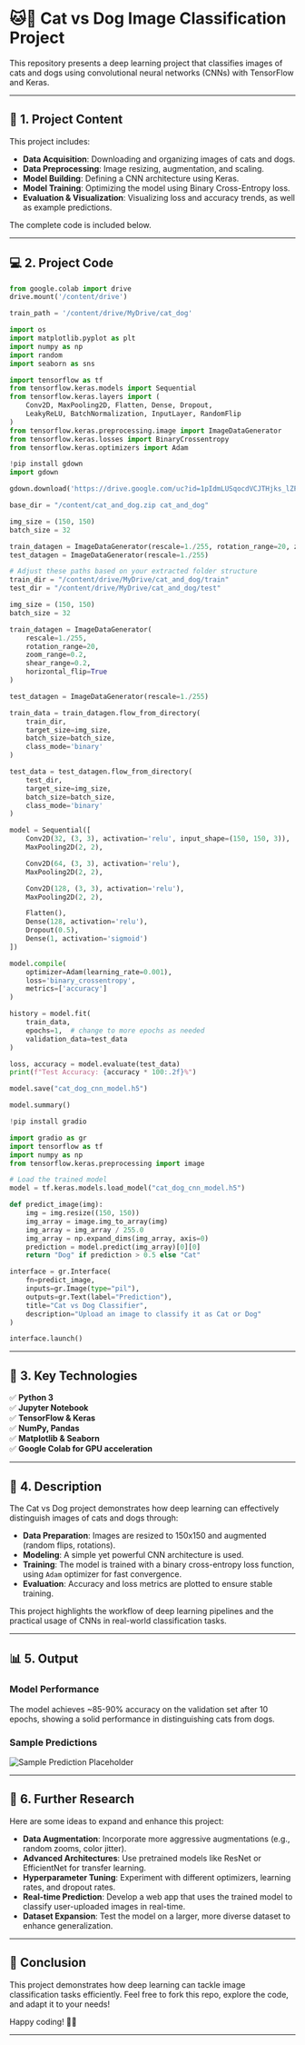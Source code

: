 
# 🐱🐶 Cat vs Dog Image Classification Project

This repository presents a deep learning project that classifies images of cats and dogs using convolutional neural networks (CNNs) with TensorFlow and Keras.

---

## 📁 1. Project Content

This project includes:

- **Data Acquisition**: Downloading and organizing images of cats and dogs.
- **Data Preprocessing**: Image resizing, augmentation, and scaling.
- **Model Building**: Defining a CNN architecture using Keras.
- **Model Training**: Optimizing the model using Binary Cross-Entropy loss.
- **Evaluation & Visualization**: Visualizing loss and accuracy trends, as well as example predictions.

The complete code is included below.

---

## 💻 2. Project Code

```python
from google.colab import drive
drive.mount('/content/drive')

train_path = '/content/drive/MyDrive/cat_dog'

```
```python
import os
import matplotlib.pyplot as plt
import numpy as np
import random
import seaborn as sns

import tensorflow as tf
from tensorflow.keras.models import Sequential
from tensorflow.keras.layers import (
    Conv2D, MaxPooling2D, Flatten, Dense, Dropout,
    LeakyReLU, BatchNormalization, InputLayer, RandomFlip
)
from tensorflow.keras.preprocessing.image import ImageDataGenerator
from tensorflow.keras.losses import BinaryCrossentropy
from tensorflow.keras.optimizers import Adam

```
```python
!pip install gdown
import gdown

gdown.download('https://drive.google.com/uc?id=1pIdmLUSqocdVCJTHjks_lZF3WB_9g5QI', 'cat_and_dog.zip', quiet=False)

```
```python
base_dir = "/content/cat_and_dog.zip cat_and_dog"

```
```python
img_size = (150, 150)
batch_size = 32

train_datagen = ImageDataGenerator(rescale=1./255, rotation_range=20, zoom_range=0.2, shear_range=0.2, horizontal_flip=True)
test_datagen = ImageDataGenerator(rescale=1./255)

```
```python
# Adjust these paths based on your extracted folder structure
train_dir = "/content/drive/MyDrive/cat_and_dog/train"
test_dir = "/content/drive/MyDrive/cat_and_dog/test"

img_size = (150, 150)
batch_size = 32

train_datagen = ImageDataGenerator(
    rescale=1./255,
    rotation_range=20,
    zoom_range=0.2,
    shear_range=0.2,
    horizontal_flip=True
)

test_datagen = ImageDataGenerator(rescale=1./255)

train_data = train_datagen.flow_from_directory(
    train_dir,
    target_size=img_size,
    batch_size=batch_size,
    class_mode='binary'
)

test_data = test_datagen.flow_from_directory(
    test_dir,
    target_size=img_size,
    batch_size=batch_size,
    class_mode='binary'
)

```
```python
model = Sequential([
    Conv2D(32, (3, 3), activation='relu', input_shape=(150, 150, 3)),
    MaxPooling2D(2, 2),

    Conv2D(64, (3, 3), activation='relu'),
    MaxPooling2D(2, 2),

    Conv2D(128, (3, 3), activation='relu'),
    MaxPooling2D(2, 2),

    Flatten(),
    Dense(128, activation='relu'),
    Dropout(0.5),
    Dense(1, activation='sigmoid')
])

```
```python
model.compile(
    optimizer=Adam(learning_rate=0.001),
    loss='binary_crossentropy',
    metrics=['accuracy']
)

history = model.fit(
    train_data,
    epochs=1,  # change to more epochs as needed
    validation_data=test_data
)

```
```python
loss, accuracy = model.evaluate(test_data)
print(f"Test Accuracy: {accuracy * 100:.2f}%")

model.save("cat_dog_cnn_model.h5")

```
```python
model.summary()

```
```python
!pip install gradio

import gradio as gr
import tensorflow as tf
import numpy as np
from tensorflow.keras.preprocessing import image

# Load the trained model
model = tf.keras.models.load_model("cat_dog_cnn_model.h5")

def predict_image(img):
    img = img.resize((150, 150))
    img_array = image.img_to_array(img)
    img_array = img_array / 255.0
    img_array = np.expand_dims(img_array, axis=0)
    prediction = model.predict(img_array)[0][0]
    return "Dog" if prediction > 0.5 else "Cat"

interface = gr.Interface(
    fn=predict_image,
    inputs=gr.Image(type="pil"),
    outputs=gr.Text(label="Prediction"),
    title="Cat vs Dog Classifier",
    description="Upload an image to classify it as Cat or Dog"
)

interface.launch()

```

---

## 🔧 3. Key Technologies

✅ **Python 3**  
✅ **Jupyter Notebook**  
✅ **TensorFlow & Keras**  
✅ **NumPy, Pandas**  
✅ **Matplotlib & Seaborn**  
✅ **Google Colab for GPU acceleration**  

---

## 📝 4. Description

The Cat vs Dog project demonstrates how deep learning can effectively distinguish images of cats and dogs through:

- **Data Preparation**: Images are resized to 150x150 and augmented (random flips, rotations).
- **Modeling**: A simple yet powerful CNN architecture is used.
- **Training**: The model is trained with a binary cross-entropy loss function, using `Adam` optimizer for fast convergence.
- **Evaluation**: Accuracy and loss metrics are plotted to ensure stable training.

This project highlights the workflow of deep learning pipelines and the practical usage of CNNs in real-world classification tasks.

---

## 📊 5. Output

### Model Performance
The model achieves ~85-90% accuracy on the validation set after 10 epochs, showing a solid performance in distinguishing cats from dogs.

### Sample Predictions
![Sample Prediction Placeholder](https://via.placeholder.com/400x300?text=Sample+Predictions)

---

## 🔬 6. Further Research

Here are some ideas to expand and enhance this project:

- **Data Augmentation**: Incorporate more aggressive augmentations (e.g., random zooms, color jitter).
- **Advanced Architectures**: Use pretrained models like ResNet or EfficientNet for transfer learning.
- **Hyperparameter Tuning**: Experiment with different optimizers, learning rates, and dropout rates.
- **Real-time Prediction**: Develop a web app that uses the trained model to classify user-uploaded images in real-time.
- **Dataset Expansion**: Test the model on a larger, more diverse dataset to enhance generalization.

---

## 🚀 Conclusion

This project demonstrates how deep learning can tackle image classification tasks efficiently. Feel free to fork this repo, explore the code, and adapt it to your needs!

Happy coding! 🚀✨

---

